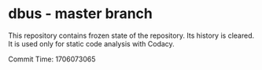 # dbus - master branch

This repository contains frozen state of the repository.
Its history is cleared. It is used only for static code
analysis with Codacy.

Commit Time: 1706073065